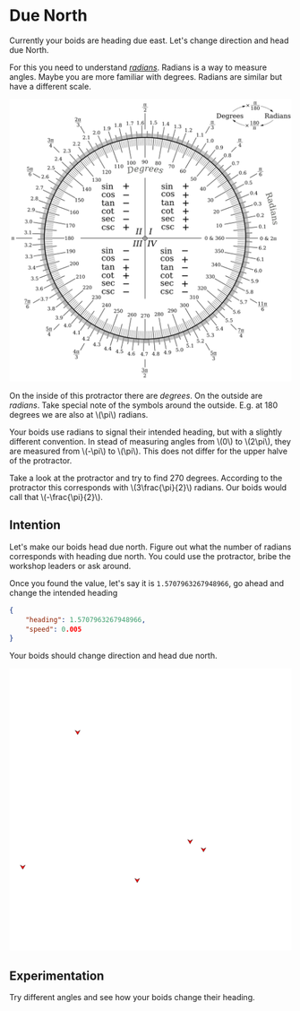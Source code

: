 # Due North
Currently your boids are heading due east. Let's change direction and 
head due North.

For this you need to understand [_radians_][radians]. Radians is a way to measure angles.
Maybe you are more familiar with degrees. Radians are similar but have a different
scale. 

![Protractor in degrees and radians](../image/degree-radian.svg)

On the inside of this protractor there are _degrees_. On the outside are _radians_.
Take special note of the symbols around the outside. E.g. at 180 degrees we are also
at \\(\pi\\) radians.

Your boids use radians to signal their intended heading, but with a slightly different
convention. In stead of measuring angles from \\(0\\) to \\(2\pi\\), they are measured
from \\(-\pi\\) to \\(\pi\\). This does not differ for the upper halve of the protractor.

Take a look at the protractor and try to find 270 degrees. According to the protractor
this corresponds with \\(3\frac{\pi}{2}\\) radians. Our boids would call that
\\(-\frac{\pi}{2}\\).

## Intention
Let's make our boids head due north. Figure out what the number of radians corresponds
with heading due north. You could use the protractor, bribe the workshop leaders or
ask around.

Once you found the value, let's say it is `1.5707963267948966`, go ahead and change
the intended heading

```json
{
    "heading": 1.5707963267948966,
    "speed": 0.005
}
```

Your boids should change direction and head due north.

![Boids heading due north](../image/due_north.png)

## Experimentation
Try different angles and see how your boids change their heading.

[radians]: https://en.wikipedia.org/wiki/Radian